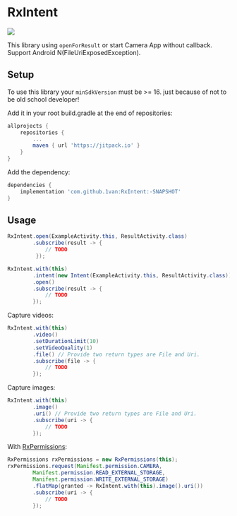 # RxIntent
[![](https://jitpack.io/v/1van/RxIntent.svg)](https://jitpack.io/#1van/RxIntent)

This library using `openForResult` or start Camera App without callback.  
Support Android N(FileUriExposedException).

## Setup

To use this library your `minSdkVersion` must be >= 16. just because of not to be old school developer!

Add it in your root build.gradle at the end of repositories:
```gradle
allprojects {
    repositories {
        ...
        maven { url 'https://jitpack.io' }
    }
}
```
Add the dependency:
```gradle
dependencies {
    implementation 'com.github.1van:RxIntent:-SNAPSHOT'
}

```

## Usage

```java
RxIntent.open(ExampleActivity.this, ResultActivity.class)
        .subscribe(result -> {
            // TODO
         });
```

```java
RxIntent.with(this)
        .intent(new Intent(ExampleActivity.this, ResultActivity.class))
        .open()
        .subscribe(result -> {
            // TODO
        });
```

Capture videos:
```java
RxIntent.with(this)
        .video()
        .setDurationLimit(10)
        .setVideoQuality(1)
        .file() // Provide two return types are File and Uri.
        .subscribe(file -> {
            // TODO
        });
```

Capture images:
```java
RxIntent.with(this)
        .image()
        .uri() // Provide two return types are File and Uri.
        .subscribe(uri -> {
            // TODO
        });
```

With [RxPermissions](https://github.com/tbruyelle/RxPermissions):
```java
RxPermissions rxPermissions = new RxPermissions(this);
rxPermissions.request(Manifest.permission.CAMERA,
        Manifest.permission.READ_EXTERNAL_STORAGE,
        Manifest.permission.WRITE_EXTERNAL_STORAGE)
        .flatMap(granted -> RxIntent.with(this).image().uri())
        .subscribe(uri -> {
            // TODO 
        });
```
